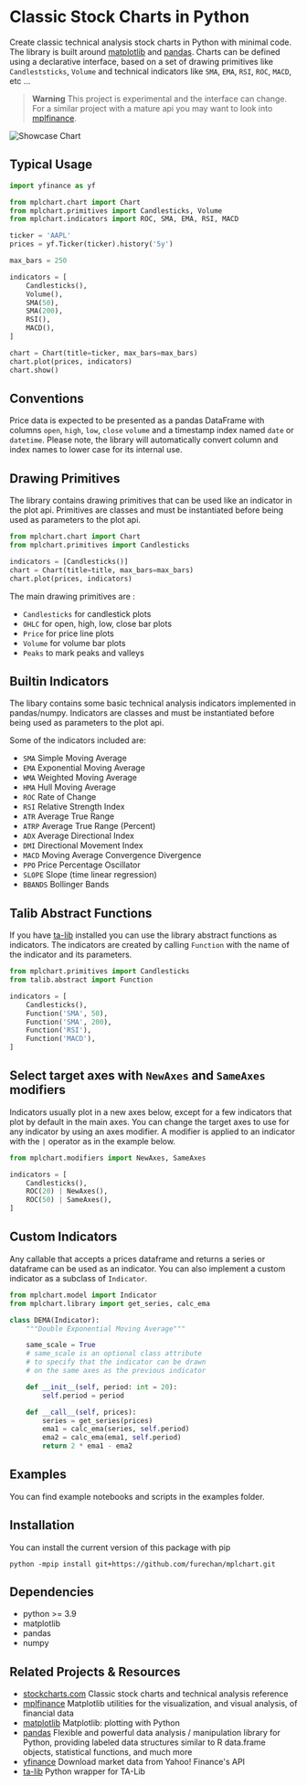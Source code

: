 # Classic Stock Charts in Python


Create classic technical analysis stock charts in Python with minimal code.
The library is built around [matplotlib](https://github.com/matplotlib/matplotlib)
and [pandas](https://github.com/pandas-dev/pandas). 
Charts can be defined using a declarative interface,
based on a set of drawing primitives like `Candleststicks`, `Volume`
and technical indicators like `SMA`, `EMA`, `RSI`, `ROC`, `MACD`, etc ...


> **Warning**
> This project is experimental and the interface can change.
> For a similar project with a mature api you may want to look into
> [mplfinance](https://pypi.org/project/mplfinance/).


![Showcase Chart](https://github.com/furechan/mplchart/raw/main/output/showcase.svg "Showcase")


## Typical Usage

```python
import yfinance as yf

from mplchart.chart import Chart
from mplchart.primitives import Candlesticks, Volume
from mplchart.indicators import ROC, SMA, EMA, RSI, MACD

ticker = 'AAPL'
prices = yf.Ticker(ticker).history('5y')

max_bars = 250

indicators = [
    Candlesticks(),
    Volume(),
    SMA(50),
    SMA(200),
    RSI(),
    MACD(),
]

chart = Chart(title=ticker, max_bars=max_bars)
chart.plot(prices, indicators)
chart.show()
```


## Conventions

Price data is expected to be presented as a pandas DataFrame
with columns `open`, `high`, `low`, `close` `volume`
and a timestamp index named `date` or `datetime`.
Please note, the library will automatically convert column
and index names to lower case for its internal use.


## Drawing Primitives

The library contains drawing primitives that can be used like an indicator in the plot api.
Primitives are classes and must be instantiated before being used as parameters to the plot api.

```python
from mplchart.chart import Chart
from mplchart.primitives import Candlesticks

indicators = [Candlesticks()]
chart = Chart(title=title, max_bars=max_bars)
chart.plot(prices, indicators)
```

The main drawing primitives are :
- `Candlesticks` for candlestick plots
- `OHLC` for open, high, low, close bar plots
- `Price` for price line plots
- `Volume` for volume bar plots
- `Peaks` to mark peaks and valleys


## Builtin Indicators

The libary contains some basic technical analysis indicators implemented in pandas/numpy.
Indicators are classes and must be instantiated before being used as parameters to the plot api.

Some of the indicators included are:

- `SMA` Simple Moving Average
- `EMA` Exponential Moving Average
- `WMA` Weighted Moving Average
- `HMA` Hull Moving Average
- `ROC` Rate of Change
- `RSI` Relative Strength Index
- `ATR` Average True Range
- `ATRP` Average True Range (Percent)
- `ADX` Average Directional Index
- `DMI` Directional Movement Index
- `MACD` Moving Average Convergence Divergence
- `PPO` Price Percentage Oscillator 
- `SLOPE` Slope (time linear regression)
- `BBANDS` Bollinger Bands



## Talib Abstract Functions

If you have [ta-lib](https://github.com/mrjbq7/ta-lib) installed you can use the library abstract functions as indicators.
The indicators are created by calling `Function` with the name of the indicator and its parameters.

```python
from mplchart.primitives import Candlesticks
from talib.abstract import Function

indicators = [
    Candlesticks(),
    Function('SMA', 50),
    Function('SMA', 200),
    Function('RSI'),
    Function('MACD'),
]
```


## Select target axes with `NewAxes` and `SameAxes` modifiers

Indicators usually plot in a new axes below, except for a few indicators that plot by default in the main axes. You can change the target axes to use for any indicator by using an axes modifier. A modifier is applied to an indicator with the `|` operator as in the example below.

```python
from mplchart.modifiers import NewAxes, SameAxes

indicators = [
    Candlesticks(),
    ROC(20) | NewAxes(),
    ROC(50) | SameAxes(),
]
```


## Custom Indicators

Any callable that accepts a prices dataframe and returns a series or dataframe can be used as an indicator.
You can also implement a custom indicator as a subclass of `Indicator`.

```python
from mplchart.model import Indicator
from mplchart.library import get_series, calc_ema

class DEMA(Indicator):
    """Double Exponential Moving Average"""

    same_scale = True
    # same_scale is an optional class attribute
    # to specify that the indicator can be drawn
    # on the same axes as the previous indicator

    def __init__(self, period: int = 20):
        self.period = period

    def __call__(self, prices):
        series = get_series(prices)
        ema1 = calc_ema(series, self.period)
        ema2 = calc_ema(ema1, self.period)
        return 2 * ema1 - ema2
```



## Examples

You can find example notebooks and scripts in the examples folder. 

## Installation

You can install the current version of this package with pip

```console
python -mpip install git+https://github.com/furechan/mplchart.git
```

## Dependencies

- python >= 3.9
- matplotlib
- pandas
- numpy


## Related Projects & Resources
- [stockcharts.com](https://stockcharts.com/) Classic stock charts and technical analysis reference
- [mplfinance](https://pypi.org/project/mplfinance/) Matplotlib utilities for the visualization, and visual analysis, of financial data
- [matplotlib](https://github.com/matplotlib/matplotlib) Matplotlib: plotting with Python
- [pandas](https://github.com/pandas-dev/pandas) Flexible and powerful data analysis / manipulation library for Python, providing labeled data structures similar to R data.frame objects, statistical functions, and much more
- [yfinance](https://github.com/ranaroussi/yfinance) Download market data from Yahoo! Finance's API
- [ta-lib](https://github.com/mrjbq7/ta-lib) Python wrapper for TA-Lib

